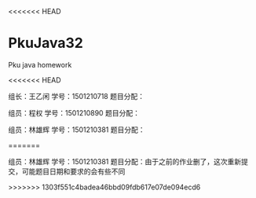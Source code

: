 ﻿<<<<<<< HEAD
# PkuJava32
Pku java homework
<html>
<<<<<<< HEAD
<p>组长：王乙闲  学号：1501210718  题目分配：</p>
<p>组员：程权    学号：1501210890  题目分配：</p>
<p>组员：林雄辉  学号：1501210381  题目分配：</p>
</html>
=======
<p>组员：林雄辉  学号：1501210381  题目分配：由于之前的作业删了，这次重新提交，可能题目日期和要求的会有些不同</p>
>>>>>>> 1303f551c4badea46bbd09fdb617e07de094ecd6
